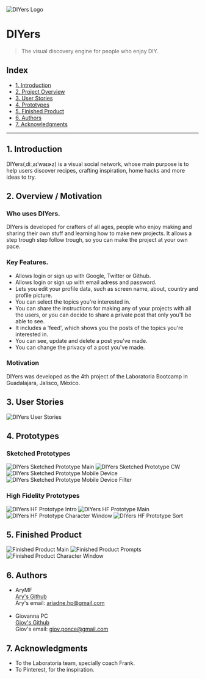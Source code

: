 ![DIYers Logo](C:\Users\giova\Documents\Laboratoria\GDL004-social-network\src\assets\imgs\logo.PNG)

# DIYers
>The visual discovery engine for people who enjoy DIY.

## Index

* [1. Introduction](#1-introduction)
* [2. Project Overview ](#2-project-overview)
* [3. User Stories](#4-user-stories)
* [4. Prototypes](#5-prototypes)
* [5. Finished Product](#7-finished-product)
* [6. Authors](#7-authors)
* [7. Acknowledgments](#7-acknowledgements)

***

## 1. Introduction
DIYers(ˌdiːˌaɪˈwaɪɚz) is a visual social network, whose main purpose is to help users discover recipes, crafting inspiration, home hacks and more ideas to try.

## 2. Overview / Motivation
### Who uses DIYers.

DIYers is developed for crafters of all ages, people who enjoy making and sharing their own stuff and learning how to make new projects.
It allows a step trough step follow trough, so you can make the project at your own pace.

### Key Features.
* Allows login or sign up with Google, Twitter or Github.
* Allows login or sign up with email adress and password.
* Lets you edit your profile data, such as screen name, about, country and profile picture.
* You can select the topics you're interested in.
* You can share the instructions for making any of your projects with all the users, or you can decide to share a private post that only you'll be able to see.
* It includes a 'feed', which shows you the posts of the topics you're interested in.
* You can see, update and delete a post you've made.
* You can change the privacy of a post you've made.

### Motivation
DIYers was developed as the 4th project of the Laboratoria Bootcamp in Guadalajara, Jalisco, México.

## 3. User Stories

![DIYers User Stories](src/image/)

## 4. Prototypes

### Sketched Prototypes

![DIYers Sketched Prototype Main](src/image/)
![DIYers Sketched Prototype CW](src/image/)
![DIYers Sketched Prototype Mobile Device](src/image/)
![DIYers Sketched Prototype Mobile Device Filter](src/image/)

### High Fidelity Prototypes
![DIYers HF Prototype Intro](src/image/)
![DIYers HF Prototype Main](src/image/)
![DIYers HF Prototype Character Window](src/image/)
![DIYers HF Prototype Sort](src/image/g)


## 5. Finished Product
![Finished Product Main](src/image/)
![Finished Product Prompts](src/image/)
![Finished Product Character Window](src/image/)


## 6. Authors

- AryMF <br>
[Ary's Github](https://github.com/AryMF) <br>
Ary's email: ariadne.hp@gmail.com <br><br>
- Giovanna PC <br>
[Giov's Github](https://github.com/giovsteph)<br>
Giov's email: giov.ponce@gmail.com

## 7. Acknowledgments

* To the Laboratoria team, specially coach Frank.
* To Pinterest, for the inspiration.